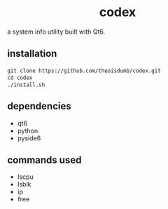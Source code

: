 <p align="center>
    <img src="codex.png" width="200">
</p>

<h1 align="center">codex</h1>

a system info utility built with Qt6.

## installation

```
git clone https://github.com/theoisdumb/codex.git
cd codex
./install.sh
```

## dependencies

- qt6
- python
- pyside6

## commands used

- lscpu
- lsblk
- ip
- free